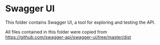 # Swagger UI

This folder contains Swagger UI, a tool for exploring and testing the API.

All files contained in this folder were copied from https://github.com/swagger-api/swagger-ui/tree/master/dist
